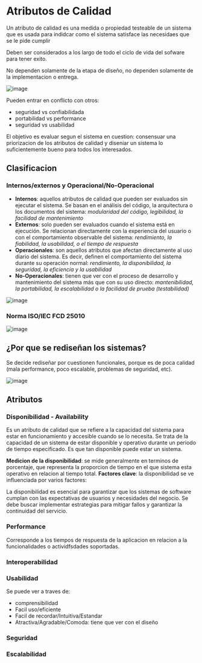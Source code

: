 # Atributos de Calidad

Un atributo de calidad es una medida o propiedad testeable de un sistema que es usada para indidcar como el sistema satisface las necesidaes que se le pide cumplir

Deben ser considerados a los largo de todo el ciclo de vida del sofware para tener exito.

No dependen solamente de la etapa de diseño, no dependen solamente de la implementacion o entrega.

![image](https://github.com/user-attachments/assets/171efea4-17b2-478d-8e20-2dd6fa9faf8f)

Pueden entrar en conflicto con otros:
- seguridad vs confiabilidada
- portabilidad vs performance
- seguridad vs usabilidad

El objetivo es evaluar segun el sistema en cuestion: consensuar una priorizacion de los atributos de calidad y diseniar un sistema lo suficientemente bueno para todos los interesados.

## Clasificacion

### Internos/externos y Operacional/No-Operacional
- **Internos**: aquellos atributos de calidad que pueden ser evaluados sin ejecutar el sistema. Se basan en el análisis del código, la arquitectura o los documentos del sistema: *modularidad del código, legibilidad, la facilidad de mantenimiento*
- **Externos**: solo pueden ser evaluados cuando el sistema está en ejecución. Se relacionan directamente con la experiencia del usuario o con el comportamiento observable del sistema: *rendimiento, la fiabilidad, la usabilidad, o el tiempo de respuesta*
- **Operacionales**: son aquellos atributos que afectan directamente al uso diario del sistema. Es decir, definen el comportamiento del sistema durante su operación normal: *rendimiento, la disponibilidad, la seguridad, la eficiencia y la usabilidad*
- **No-Operacionales**: tienen que ver con el proceso de desarrollo y mantenimiento del sistema más que con su uso directo: *mantenibilidad, la portabilidad, la escalabilidad o la facilidad de prueba (testabilidad)*

![image](https://github.com/user-attachments/assets/17e98c89-26b7-4d50-ae67-977eb40a5ad5)

### Norma ISO/IEC FCD 25010
![image](https://github.com/user-attachments/assets/59eddd3a-184d-4128-8c81-028ecfe94c6d)

## ¿Por que se rediseñan los sistemas?
Se decide rediseñar por cuestionen funcionales, porque es de poca calidad (mala performance, poco escalable, problemas de seguridad, etc). 

![image](https://github.com/user-attachments/assets/9d6adca0-3873-4d1e-be7b-73b11eed7823)

## Atributos

### Disponibilidad - Availability
Es un atributo de calidad que se refiere a la capacidad del sistema para estar en funcionamiento y accesible cuando se lo necesita. Se trata de la capacidad de un sistema de estar disponible y operativo durante un periodo de tiempo especificado. Es que tan disponible puede estar un sistema.

**Medicion de la disponibilidad**: se mide generalmente en terminos de porcentaje, que representa la proporcion de tiempo en el que sistema esta operativo en relacion al tiempo total.
**Factores clave**: la disponibilidad se ve influenciada por varios factores: 

La disponibilidad es esencial para garantizar que los sistemas de software cumplan con las expectativas de usuarios y necesidades del negocio. Se debe buscar implementar estrategias para mitigar fallos y garantizar la continuidad del servicio.

### Performance
Corresponde a los tiempos de respuesta de la aplicacion en relacion a la funcionalidades o actividfsdades soportadas.

### Interoperabilidad

### Usabilidad
Se puede ver a traves de:
- comprensibilidad
- Facil uso/eficiente
- Facil de recordar/Intuitiva/Estandar
- Atractiva/Agradable/Comoda: tiene que ver con el diseño 

### Seguridad


### Escalabilidad

